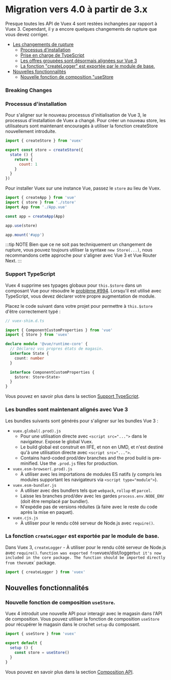# Migration vers 4.0 à partir de 3.x

Presque toutes les API de Vuex 4 sont restées inchangées par rapport à Vuex 3. Cependant, il y a encore quelques changements de rupture que vous devez corriger.

- [Les changements de rupture](#breaking-changes)
  - [Processus d'installation](#installation-process)
  - [Prise en charge de TypeScript](#typescript-support)
  - [Les offres groupées sont désormais alignées sur Vue 3](#bundles-are-now-aligned-with-vue-3)
  - [La fonction "createLogger" est exportée par le module de base.](#createlogger-function-is-exported-from-the-core-module)
- [Nouvelles fonctionnalités](#new-features)
  - [Nouvelle fonction de composition "useStore](#new-usestore-composition-function)

### Breaking Changes

### Processus d'installation

Pour s'aligner sur le nouveau processus d'initialisation de Vue 3, le processus d'installation de Vuex a changé. Pour créer un nouveau store, les utilisateurs sont maintenant encouragés à utiliser la fonction createStore nouvellement introduite.

```js
import { createStore } from 'vuex'

export const store = createStore({
  state () {
    return {
      count: 1
    }
  }
})
```

Pour installer Vuex sur une instance Vue, passez le `store` au lieu de Vuex.

```js
import { createApp } from 'vue'
import { store } from './store'
import App from './App.vue'

const app = createApp(App)

app.use(store)

app.mount('#app')
```

:::tip NOTE
Bien que ce ne soit pas techniquement un changement de rupture, vous pouvez toujours utiliser la syntaxe `new Store(...)`, nous recommandons cette approche pour s'aligner avec Vue 3 et Vue Router Next.
:::

### Support TypeScript

Vuex 4 supprime ses typages globaux pour `this.$store` dans un composant Vue pour résoudre le [problème #994](https://github.com/vuejs/vuex/issues/994). Lorsqu'il est utilisé avec TypeScript, vous devez déclarer votre propre augmentation de module.

Placez le code suivant dans votre projet pour permettre à `this.$store` d'être correctement typé :

```ts
// vuex-shim.d.ts

import { ComponentCustomProperties } from 'vue'
import { Store } from 'vuex'

declare module '@vue/runtime-core' {
  // Déclarez vos propres états de magasin.
  interface State {
    count: number
  }

  interface ComponentCustomProperties {
    $store: Store<State>
  }
}
```

Vous pouvez en savoir plus dans la section [Support TypeScript](./typescript-support).

### Les bundles sont maintenant alignés avec Vue 3

Les bundles suivants sont générés pour s'aligner sur les bundles Vue 3 :

- `vuex.global(.prod).js`
  - Pour une utilisation directe avec `<script src="...">` dans le navigateur. Expose le global Vuex.
  - Le build global est construit en IIFE, et non en UMD, et n'est destiné qu'à une utilisation directe avec `<script src="...">`.
  - Contains hard-coded prod/dev branches and the prod build is pre-minified. Use the `.prod.js` files for production.
- `vuex.esm-browser(.prod).js`
  - À utiliser avec les importations de modules ES natifs (y compris les modules supportant les navigateurs via `<script type="module">`).
- `vuex.esm-bundler.js`
  - A utiliser avec des bundlers tels que `webpack`, `rollup` et `parcel`.
  - Laisse les branches prod/dev avec les gardes `process.env.NODE_ENV` (doit être remplacé par bundler).
  - N'expédie pas de versions réduites (à faire avec le reste du code après la mise en paquet).
- `vuex.cjs.js`
  - À utiliser pour le rendu côté serveur de Node.js avec `require()`.

### La fonction `createLogger` est exportée par le module de base.

Dans Vuex 3, `createLogger`  - À utiliser pour le rendu côté serveur de Node.js avec `require()`.
` function was exported from `vuex/dist/logger` but it's now included in the core package. The function should be imported directly from the `vuex` package.

```js
import { createLogger } from 'vuex'
```

## Nouvelles fonctionnalités

### Nouvelle fonction de composition `useStore`.

Vuex 4 introduit une nouvelle API pour interagir avec le magasin dans l'API de composition. Vous pouvez utiliser la fonction de composition `useStore` pour récupérer le magasin dans le crochet `setup` du composant.

```js
import { useStore } from 'vuex'

export default {
  setup () {
    const store = useStore()
  }
}
```

Vous pouvez en savoir plus dans la section [Composition API](./composition-api).
